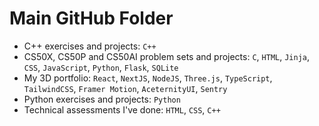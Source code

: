 # Main GitHub Folder

- C++ exercises and projects: `C++`
- CS50X, CS50P and CS50AI problem sets and projects: `C`, `HTML`, `Jinja`, `CSS`, `JavaScript`, `Python`, `Flask`, `SQLite`
- My 3D portfolio: `React`, `NextJS`, `NodeJS`, `Three.js`, `TypeScript`, `TailwindCSS`, `Framer Motion`, `AceternityUI`, `Sentry`
- Python exercises and projects: `Python`
- Technical assessments I've done: `HTML`, `CSS`, `C++`
